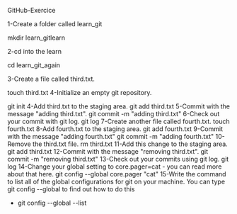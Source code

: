 GitHub-Exercice

1-Create a folder called learn_git

mkdir learn_gitlearn

2-cd into the learn

cd learn_git_again

3-Create a file called third.txt.

touch third.txt
4-Initialize an empty git repository.

git init
4-Add third.txt to the staging area.
git add third.txt
5-Commit with the message "adding third.txt".
git commit -m "adding third.txt"
6-Check out your commit with git log.
git log
7-Create another file called fourth.txt.
touch fourth.txt
8-Add fourth.txt to the staging area.
git add fourth.txt
9-Commit with the message "adding fourth.txt"
git commit -m "adding fourth.txt"
10-Remove the third.txt file.
rm third.txt
11-Add this change to the staging area.
git add third.txt
12-Commit with the message "removing third.txt".
git commit -m "removing third.txt"
13-Check out your commits using git log.
git log
14-Change your global setting to core.pager=cat - you can read more about that here.
git config --global core.pager "cat"
15-Write the command to list all of the global configurations for git on your machine. You can type git config
--global to find out how to do this

- git config --global --list
